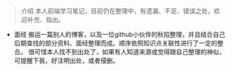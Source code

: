 > 介绍
本人前端学习笔记，目前仍在整理中，有遗漏、不足、错误之处，欢迎补充、指出。

* 面经
搬运一篇别人的博客，以及一位github小伙伴的秋招整理，并且结合自己后期查找的部分资料、面经整理而成。顺序依照知识点关联性进行了一定的整合。
很可惜本人找不到出处了，如果有人知道来源或觉得跟自己整理的神似，可提醒下我，好注明出处，或者侵删。
